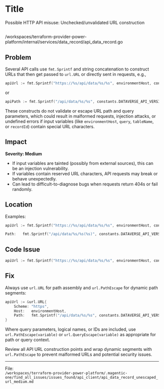 # Title

Possible HTTP API misuse: Unchecked/unvalidated URL construction

##

/workspaces/terraform-provider-power-platform/internal/services/data_record/api_data_record.go

## Problem

Several API calls use `fmt.Sprintf` and string concatenation to construct URLs that then get passed to `url.URL` or directly sent in requests, e.g.,

```go
apiUrl := fmt.Sprintf("https://%s/api/data/%s/%s", environmentHost, constants.DATAVERSE_API_VERSION, query)
```

or

```go
apiPath := fmt.Sprintf("/api/data/%s/%s", constants.DATAVERSE_API_VERSION, entityDefinition.LogicalCollectionName)
```

These constructs do not validate or escape URL path and query parameters, which could result in malformed requests, injection attacks, or undefined errors if input variables (like `environmentHost`, `query`, `tableName`, or `recordId`) contain special URL characters.

## Impact

**Severity: Medium**

- If input variables are tainted (possibly from external sources), this can be an injection vulnerability.
- If variables contain reserved URL characters, API requests may break or behave unexpectedly.
- Can lead to difficult-to-diagnose bugs when requests return 404s or fail randomly.

## Location

Examples:

```go
apiUrl := fmt.Sprintf("https://%s/api/data/%s/%s", environmentHost, constants.DATAVERSE_API_VERSION, query)

Path:   fmt.Sprintf("/api/data/%s/%s(%s)", constants.DATAVERSE_API_VERSION, tableEntityDefinition.LogicalCollectionName, recordId),
```

## Code Issue

```go
apiUrl := fmt.Sprintf("https://%s/api/data/%s/%s", environmentHost, constants.DATAVERSE_API_VERSION, query)
```

## Fix

Always use `url.URL` for path assembly and `url.PathEscape` for dynamic path segments:

```go
apiUrl := &url.URL{
    Scheme: "https",
    Host:   environmentHost,
    Path:   fmt.Sprintf("/api/data/%s/%s", constants.DATAVERSE_API_VERSION, url.PathEscape(query)),
}
```

Where query parameters, logical names, or IDs are included, use `url.PathEscape(variable)` or `url.QueryEscape(variable)` as appropriate for path or query context.

Review all API URL construction points and wrap dynamic segments with `url.PathEscape` to prevent malformed URLs and potential security issues.

---

File:  
`/workspaces/terraform-provider-power-platform/.magentic-one/find_all_issues/issues_found/api_client/api_data_record_unescaped_url_medium.md`

